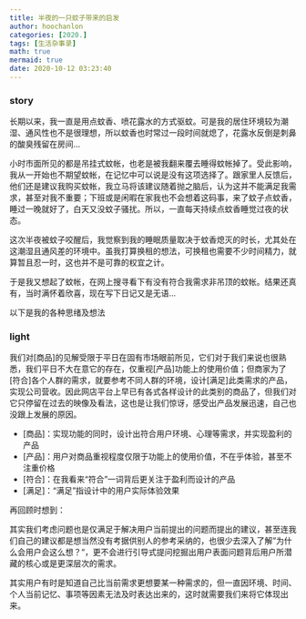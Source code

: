 ```yaml
---
title: 半夜的一只蚊子带来的启发
author: hoochanlon
categories: [2020.]
tags: [生活杂事录]
math: true
mermaid: true
date: 2020-10-12 03:23:40
---
```


###  story

长期以来，我一直是用点蚊香、喷花露水的方式驱蚊。可是我的居住环境较为潮湿、通风性也不是很理想，所以蚊香也时常过一段时间就熄了，花露水反倒是刺鼻的酸臭残留在房间... <!-- more -->

小时市面所见的都是吊挂式蚊帐，也老是被我翻来覆去睡得蚊帐掉了。受此影响，我从一开始也不期望蚊帐，在记忆中可以说是没有这项选择了。跟家里人反馈后，他们还是建议我购买蚊帐，我立马将该建议随着抛之脑后，认为这并不能满足我需求，甚至对我不重要；下班或是闲暇在家我也不会想着这码事，来了蚊子点蚊香，睡过一晚就好了，白天又没蚊子骚扰。所以，一直每天持续点蚊香睡觉过夜的状态。

这次半夜被蚊子咬醒后，我觉察到我的睡眠质量取决于蚊香熄灭的时长，尤其处在这潮湿且通风差的环境中。虽我打算换租的想法，可换租也需要不少时间精力，就算暂且忍一时，这也并不是可靠的权宜之计。

于是我又想起了蚊帐，在网上搜寻看下有没有符合我需求非吊顶的蚊帐。结果还真有，当时满怀着欣喜，现在写下日记又是无语...

以下是我的各种思绪及想法

###  light

我们对[商品]的见解受限于平日在固有市场眼前所见，它们对于我们来说也很熟悉，我们平日不大在意它的存在，仅重视[产品]功能上的使用价值；但商家为了[符合]各个人群的需求，就要参考不同人群的环境，设计[满足]此类需求的产品，实现公司营收。因此网店平台上早已有各式各样设计的此类别的商品了，但我们对它只停留在过去的映像及看法，这也是让我们惊讶，感受出产品发展迅速，自己也没跟上发展的原因。

* [商品]：实现功能的同时，设计出符合用户环境、心理等需求，并实现盈利的产品
* [产品]：用户对商品重视程度仅限于功能上的使用价值，不在乎体验，甚至不注重价格
* [符合]：在我看来“符合”一词背后更关注于盈利而设计的产品
* [满足]：“满足”指设计中的用户实际体验效果

再回顾时想到：

其实我们考虑问题也是仅满足于解决用户当前提出的问题而提出的建议，甚至连我们自己的建议都是想当然没有考据供别人的参考采纳的，也很少去深入了解”为什么会用户会这么想？“，更不会进行引导式提问挖掘出用户表面问题背后用户所潜藏的核心或是更深层次的需求。

其实用户有时是知道自己比当前需求更想要某一种需求的，但一直因环境、时间、个人当前记忆、事项等因素无法及时表达出来的，这时就需要我们来将它体现出来。
